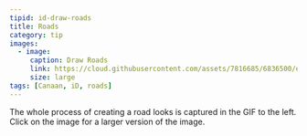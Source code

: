 ```yaml
---
tipid: id-draw-roads
title: Roads
category: tip
images:
  - image:
     caption: Draw Roads
     link: https://cloud.githubusercontent.com/assets/7816685/6836500/ebe377f0-d318-11e4-914a-a74a1d0e7bf7.gif
     size: large
tags: [Canaan, iD, roads]
---
```


The whole process of creating a road looks is captured in the GIF to the left. Click on the image for a larger version of the image.


